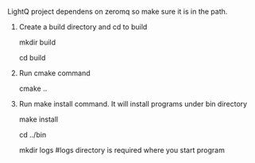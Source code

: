 LightQ project dependens on zeromq so make sure it is in the path.

1.  Create a build directory and cd to build

    mkdir build
    
    cd build
    
2.  Run cmake command

    cmake ..

3.  Run make install command.  It will install programs under bin directory

    make install
    
    cd ../bin
    
    mkdir logs #logs directory is required where you start program
    
